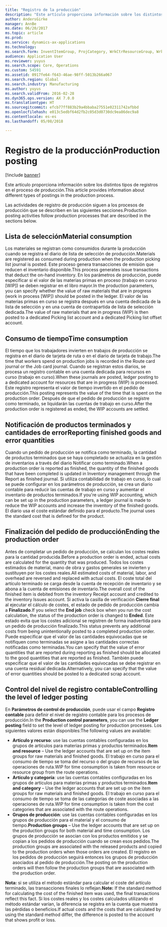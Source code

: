 ```yaml
---
title: "Registro de la producción"
description: "Este artículo proporciona información sobre los distintos tipos de registros en el proceso de producción."
author: AndersGirke
manager: AnnBe
ms.date: 06/20/2017
ms.topic: article
ms.prod: 
ms.service: dynamics-ax-applications
ms.technology: 
ms.search.form: InventItemGroup, ProjCategory, WrkCtrResourceGroup, WrkCtrTable
audience: Application User
ms.reviewer: yuyus
ms.search.scope: Core, Operations
ms.custom: 54591
ms.assetid: 0917fe64-f643-46ae-98ff-5013b266a067
ms.search.region: Global
ms.search.industry: Manufacturing
ms.author: yuyus
ms.search.validFrom: 2016-02-28
ms.dyn365.ops.version: AX 7.0.0
ms.translationtype: HT
ms.sourcegitcommit: efcb77ff883b29a4bbaba27551e02311742afbbd
ms.openlocfilehash: e013c5edbf64d2fb2c05d3d0730dc9ea86dec9a8
ms.contentlocale: es-es
ms.lasthandoff: 05/08/2018

---
```


# <a name="production-posting"></a><span data-ttu-id="de5eb-103">Registro de la producción</span><span class="sxs-lookup"><span data-stu-id="de5eb-103">Production posting</span></span>

[!include [banner](../includes/banner.md)]

<span data-ttu-id="de5eb-104">Este artículo proporciona información sobre los distintos tipos de registros en el proceso de producción.</span><span class="sxs-lookup"><span data-stu-id="de5eb-104">This article provides information about different types of postings in the production process.</span></span>

<span data-ttu-id="de5eb-105">Las actividades de registro de producción siguen a los procesos de producción que se describen en las siguientes secciones.</span><span class="sxs-lookup"><span data-stu-id="de5eb-105">Production posting activities follow production processes that are described in the sections below.</span></span>

## <a name="material-consumption"></a><span data-ttu-id="de5eb-106">Lista de selección</span><span class="sxs-lookup"><span data-stu-id="de5eb-106">Material consumption</span></span>
<span data-ttu-id="de5eb-107">Los materiales se registran como consumidos durante la producción cuando se registra el diario de lista de selección de producción.</span><span class="sxs-lookup"><span data-stu-id="de5eb-107">Materials are registered as consumed during production when the production picking list journal is posted.</span></span> <span data-ttu-id="de5eb-108">Este proceso genera transacciones de emisión que reducen el inventario disponible.</span><span class="sxs-lookup"><span data-stu-id="de5eb-108">This process generates issue transactions that deduct the on-hand inventory.</span></span> <span data-ttu-id="de5eb-109">En los parámetros de producción, puede especificar si el valor de las materias primas en proceso (trabajo en curso \[WIP\]) se deben registrar en el libro mayor.</span><span class="sxs-lookup"><span data-stu-id="de5eb-109">In the production parameters, you can specify whether the value of raw materials that are in progress (work in process \[WIP\]) should be posted in the ledger.</span></span> <span data-ttu-id="de5eb-110">El valor de las materias primas en curso se registra después en una cuenta dedicada de la lista de selección y en una cuenta de contrapartida de lista de selección dedicada.</span><span class="sxs-lookup"><span data-stu-id="de5eb-110">The value of raw materials that are in progress (WIP) is then posted to a dedicated Picking list account and a dedicated Picking list offset account.</span></span>

## <a name="time-consumption"></a><span data-ttu-id="de5eb-111">Consumo de tiempo</span><span class="sxs-lookup"><span data-stu-id="de5eb-111">Time consumption</span></span>
<span data-ttu-id="de5eb-112">El tiempo que los trabajadores invierten en trabajos de producción se registra en el diario de tarjeta de ruta o en el diario de tarjeta de trabajo.</span><span class="sxs-lookup"><span data-stu-id="de5eb-112">The time that workers spend on production jobs is recorded in the Route card journal or the Job card journal.</span></span> <span data-ttu-id="de5eb-113">Cuando se registran estos diarios, se procesa un registro contable en una cuenta dedicada para recursos en curso (trabajo en curso).</span><span class="sxs-lookup"><span data-stu-id="de5eb-113">When these journals are posted, ledger posting to a dedicated account for resources that are in progress (WIP) is processed.</span></span> <span data-ttu-id="de5eb-114">Este registro representa el valor de tiempo invertido en el pedido de producción.</span><span class="sxs-lookup"><span data-stu-id="de5eb-114">This posting represents the value of the time that is spent on the production order.</span></span> <span data-ttu-id="de5eb-115">Después de que el pedido de producción se registre como terminado, se liquidarán las cuentas de trabajo en curso.</span><span class="sxs-lookup"><span data-stu-id="de5eb-115">After the production order is registered as ended, the WIP accounts are settled.</span></span>

## <a name="reporting-finished-goods-and-error-quantities"></a><span data-ttu-id="de5eb-116">Notificación de productos terminados y cantidades de error</span><span class="sxs-lookup"><span data-stu-id="de5eb-116">Reporting finished goods and error quantities</span></span>
<span data-ttu-id="de5eb-117">Cuando un pedido de producción se notifica como terminado, la cantidad de productos terminados que se haya completado se actualiza en la gestión de inventarios a través del diario Notificar como terminado.</span><span class="sxs-lookup"><span data-stu-id="de5eb-117">When a production order is reported as finished, the quantity of the finished goods that have been completed is updated in Inventory management through the Report as finished journal.</span></span> <span data-ttu-id="de5eb-118">Si utiliza contabilidad de trabajo en curso, lo cual se puede configurar en los parámetros de producción, se crea un diario contable para reducir las cuentas de trabajo en curso y aumentar el inventario de productos terminados.</span><span class="sxs-lookup"><span data-stu-id="de5eb-118">If you're using WIP accounting, which can be set up in the production parameters, a ledger journal is made to reduce the WIP accounts and increase the inventory of the finished goods.</span></span> <span data-ttu-id="de5eb-119">El diario usa el coste estándar definido para el producto.</span><span class="sxs-lookup"><span data-stu-id="de5eb-119">The journal uses the standard cost that is defined for the product.</span></span>

## <a name="ending-the-production-order"></a><span data-ttu-id="de5eb-120">Finalización del pedido de producción</span><span class="sxs-lookup"><span data-stu-id="de5eb-120">Ending the production order</span></span>
<span data-ttu-id="de5eb-121">Antes de completar un pedido de producción, se calculan los costes reales para la cantidad producida.</span><span class="sxs-lookup"><span data-stu-id="de5eb-121">Before a production order is ended, actual costs are calculated for the quantity that was produced.</span></span> <span data-ttu-id="de5eb-122">Todos los costes estimados de material, mano de obra y gastos generales se invierten y sustituyen por los costes reales.</span><span class="sxs-lookup"><span data-stu-id="de5eb-122">All estimated costs of material, labor, and overhead are reversed and replaced with actual costs.</span></span> <span data-ttu-id="de5eb-123">El coste total del artículo terminado se carga desde la cuenta de recepción de inventario y se abona a la cuenta de emisiones de inventario.</span><span class="sxs-lookup"><span data-stu-id="de5eb-123">The overall cost of the finished item is debited from the inventory Receipt account and credited to the inventory Issues account.</span></span> <span data-ttu-id="de5eb-124">Si activa la casilla de verificación **Cierre final** al ejecutar el cálculo de costes, el estado de pedido de producción cambia a **Finalizado**.</span><span class="sxs-lookup"><span data-stu-id="de5eb-124">If you select the **End job** check box when you run the cost calculation, the status of the production order is changed to **Ended**.</span></span> <span data-ttu-id="de5eb-125">Este estado evita que los costes adicional se registren de forma inadvertida para un pedido de producción finalizado.</span><span class="sxs-lookup"><span data-stu-id="de5eb-125">This status prevents any additional costs from being unintentionally posted to a completed production order.</span></span> <span data-ttu-id="de5eb-126">Puede especificar que el valor de las cantidades equivocadas que se notifiquen como terminadas se asigne a las cantidades correctas notificadas como terminadas.</span><span class="sxs-lookup"><span data-stu-id="de5eb-126">You can specify that the value of error quantities that are reported during reporting as finished should be allocated to the good quantities that are reported as finished.</span></span> <span data-ttu-id="de5eb-127">También puede especificar que el valor de las cantidades equivocadas se debe registrar en una cuenta residual dedicada.</span><span class="sxs-lookup"><span data-stu-id="de5eb-127">Alternatively, you can specify that the value of error quantities should be posted to a dedicated scrap account.</span></span>

## <a name="controlling-the-level-of-ledger-posting"></a><span data-ttu-id="de5eb-128">Control del nivel de registro contable</span><span class="sxs-lookup"><span data-stu-id="de5eb-128">Controlling the level of ledger posting</span></span>
<span data-ttu-id="de5eb-129">En **Parámetros de control de producción**, puede usar el campo **Registro contable** para definir el nivel de registro contable para los procesos de producción.</span><span class="sxs-lookup"><span data-stu-id="de5eb-129">In the **Production control parameters**, you can use the **Ledger posting** field to set the level of ledger posting for production processes.</span></span> <span data-ttu-id="de5eb-130">Los siguientes valores están disponibles:</span><span class="sxs-lookup"><span data-stu-id="de5eb-130">The following values are available:</span></span>

-   <span data-ttu-id="de5eb-131">**Artículo y recurso**: use las cuentas contables configuradas en los grupos de artículos para materias primas y productos terminados.</span><span class="sxs-lookup"><span data-stu-id="de5eb-131">**Item and resource** – Use the ledger accounts that are set up on the item groups for raw materials and finished goods.</span></span> <span data-ttu-id="de5eb-132">El trabajo en curso para el consumo de tiempo se toma del recurso o del grupo de recursos de las operaciones de ruta.</span><span class="sxs-lookup"><span data-stu-id="de5eb-132">WIP for time consumption is taken from resource or resource group from the route operations.</span></span>
-   <span data-ttu-id="de5eb-133">**Artículo y categoría**: use las cuentas contables configuradas en los grupos de artículos para materias primas y productos terminados.</span><span class="sxs-lookup"><span data-stu-id="de5eb-133">**Item and category** – Use the ledger accounts that are set up on the item groups for raw materials and finished goods.</span></span> <span data-ttu-id="de5eb-134">El trabajo en curso para el consumo de tiempo se toma de las categorías de coste asociadas a las operaciones de ruta.</span><span class="sxs-lookup"><span data-stu-id="de5eb-134">WIP for time consumption is taken from the cost categories that are associated with the route operations.</span></span>
-   <span data-ttu-id="de5eb-135">**Grupos de producción**: use las cuentas contables configuradas en los grupos de producción para el material y el consumo de tiempo.</span><span class="sxs-lookup"><span data-stu-id="de5eb-135">**Production groups** – Use the ledger accounts that are set up on the production groups for both material and time consumption.</span></span> <span data-ttu-id="de5eb-136">Los grupos de producción se asocian con los productos emitidos y se copian a los pedidos de producción cuando se crean esos pedidos.</span><span class="sxs-lookup"><span data-stu-id="de5eb-136">The production groups are associated with the released products and copied to the production orders when those orders are created.</span></span> <span data-ttu-id="de5eb-137">El registro en los pedidos de producción seguirá entonces los grupos de producción asociados al pedido de producción.</span><span class="sxs-lookup"><span data-stu-id="de5eb-137">The posting on the production orders will then follow the production groups that are associated with the production order.</span></span>

<span data-ttu-id="de5eb-138">**Nota:** si se utiliza el método estándar para calcular el coste del artículo terminado, las transacciones finales lo reflejan.</span><span class="sxs-lookup"><span data-stu-id="de5eb-138">**Note:** If the standard method for calculating the cost of the finished item was used, the final transactions reflect this fact.</span></span> <span data-ttu-id="de5eb-139">Si los costes reales y los costes calculados utilizando el método estándar varían, la diferencia se registra en la cuenta que muestra las pérdidas o beneficios.</span><span class="sxs-lookup"><span data-stu-id="de5eb-139">If actual costs and the costs that are calculated by using the standard method differ, the difference is posted to the account that shows profit or loss.</span></span>




